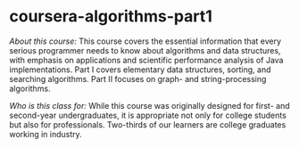 # coursera-algorithms-part1

*About this course:* This course covers the essential information that every serious programmer needs to know about algorithms and data structures, with emphasis on applications and scientific performance analysis of Java implementations. Part I covers elementary data structures, sorting, and searching algorithms. Part II focuses on graph- and string-processing algorithms.

*Who is this class for:* While this course was originally designed for first- and second-year undergraduates, it is appropriate not only for college students but also for professionals. Two-thirds of our learners are college graduates working in industry.
